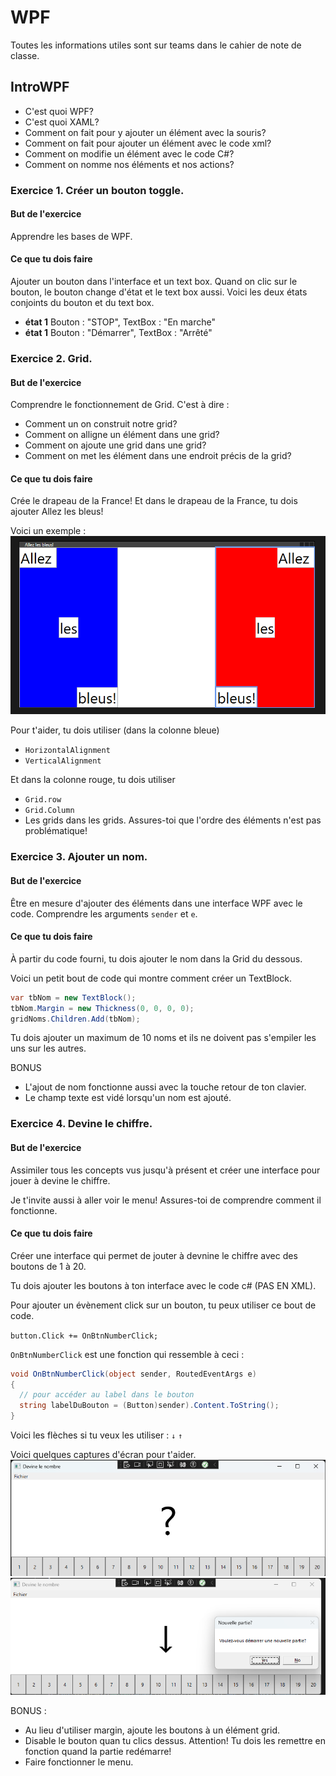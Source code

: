 # WPF

Toutes les informations utiles sont sur teams dans le cahier de note de classe.

## IntroWPF

- C'est quoi WPF?
- C'est quoi XAML?
- Comment on fait pour y ajouter un élément avec la souris?
- Comment on fait pour ajouter un élément avec le code xml?
- Comment on modifie un élément avec le code C#?
- Comment on nomme nos éléments et nos actions?

### Exercice 1. Créer un bouton toggle.

#### But de l'exercice

Apprendre les bases de WPF.

#### Ce que tu dois faire

Ajouter un bouton dans l'interface et un text box.
Quand on clic sur le bouton, le bouton change d'état et le text box aussi.
Voici les deux états conjoints du bouton et du text box.
- **état 1** Bouton : "STOP", TextBox : "En marche"
- **état 1** Bouton : "Démarrer", TextBox : "Arrêté"

### Exercice 2. Grid.

#### But de l'exercice

Comprendre le fonctionnement de Grid.
C'est à dire :
- Comment un on construit notre grid?
- Comment on alligne un élément dans une grid?
- Comment on ajoute une grid dans une grid?
- Comment on met les élément dans une endroit précis de la grid?

#### Ce que tu dois faire

Crée le drapeau de la France! Et dans le drapeau de la France, tu dois ajouter Allez les bleus!

Voici un exemple : 
![Image Drapeau](./Exercice2.png)

Pour t'aider, tu dois utiliser (dans la colonne bleue)
- `HorizontalAlignment`
- `VerticalAlignment`

Et dans la colonne rouge, tu dois utiliser
- `Grid.row`
- `Grid.Column`
- Les grids dans les grids.
Assures-toi que l'ordre des éléments n'est pas problématique!

### Exercice 3. Ajouter un nom.

#### But de l'exercice

Être en mesure d'ajouter des éléments dans une interface WPF avec le code.
Comprendre les arguments `sender` et `e`.

#### Ce que tu dois faire

À partir du code fourni, tu dois ajouter le nom dans la Grid du dessous.

Voici un petit bout de code qui montre comment créer un TextBlock.

```C#
var tbNom = new TextBlock();
tbNom.Margin = new Thickness(0, 0, 0, 0);
gridNoms.Children.Add(tbNom);
```

Tu dois ajouter un maximum de 10 noms et ils ne doivent pas s'empiler les uns sur les autres.

BONUS

- L'ajout de nom fonctionne aussi avec la touche retour de ton clavier.
- Le champ texte est vidé lorsqu'un nom est ajouté.

### Exercice 4. Devine le chiffre.

#### But de l'exercice

Assimiler tous les concepts vus jusqu'à présent et créer une interface pour jouer à devine le chiffre.

Je t'invite aussi à aller voir le menu! Assures-toi de comprendre comment il fonctionne.

#### Ce que tu dois faire

Créer une interface qui permet de jouter à devnine le chiffre avec des boutons de 1 à 20.

Tu dois ajouter les boutons à ton interface avec le code c# (PAS EN XML).

Pour ajouter un évènement click sur un bouton, tu peux utiliser ce bout de code. 

`button.Click += OnBtnNumberClick;`

`OnBtnNumberClick` est une fonction qui ressemble à ceci : 

```C# 
void OnBtnNumberClick(object sender, RoutedEventArgs e) 
{
  // pour accéder au label dans le bouton
  string labelDuBouton = (Button)sender).Content.ToString();
}
```
Voici les flèches si tu veux les utiliser : `↓` `↑`

Voici quelques captures d'écran pour t'aider.
![Image Devine](./Exercice4.1.png)
![Image Devine](./Exercice4.2.png)

BONUS : 
- Au lieu d'utiliser margin, ajoute les boutons à un élément grid.
- Disable le bouton quan tu clics dessus. Attention! Tu dois les remettre en fonction quand la partie redémarre!
- Faire fonctionner le menu.
